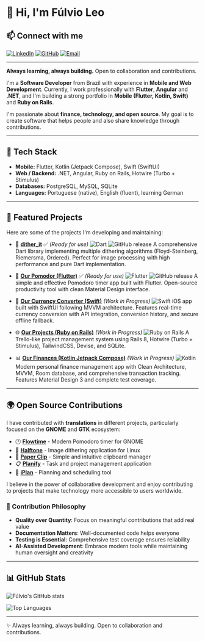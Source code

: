 # 👋 Hi, I'm Fúlvio Leo

## 📫 Connect with me
[![LinkedIn](https://img.shields.io/badge/LinkedIn-0077B5?style=for-the-badge&logo=linkedin&logoColor=white)](https://www.linkedin.com/in/fúlvio-leo-5885491a6/)
[![GitHub](https://img.shields.io/badge/GitHub-100000?style=for-the-badge&logo=github&logoColor=white)](https://github.com/Penfore)
[![Email](https://img.shields.io/badge/Email-D14836?style=for-the-badge&logo=gmail&logoColor=white)](mailto:fulvioleo.dev@pm.me)

---

**Always learning, always building.** Open to collaboration and contributions.

I'm a **Software Developer** from Brazil with experience in **Mobile and Web Development**.
Currently, I work professionally with **Flutter**, **Angular** and **.NET**, and I'm building a strong portfolio in **Mobile (Flutter, Kotlin, Swift)** and **Ruby on Rails**.

I'm passionate about **finance, technology, and open source**.
My goal is to create software that helps people and also share knowledge through contributions.

---

## 🚀 Tech Stack
- **Mobile:** Flutter, Kotlin (Jetpack Compose), Swift (SwiftUI)
- **Web / Backend:** .NET, Angular, Ruby on Rails, Hotwire (Turbo + Stimulus)
- **Databases:** PostgreSQL, MySQL, SQLite
- **Languages:** Portuguese (native), English (fluent), learning German

---

## 📂 Featured Projects
Here are some of the projects I'm developing and maintaining:

- 🎨 [**dither_it**](https://github.com/Penfore/dither_it) ✅ *(Ready for use)*
  ![Dart](https://img.shields.io/badge/Dart-0175C2?style=flat&logo=dart&logoColor=white)
  ![GitHub release](https://img.shields.io/github/v/release/Penfore/dither_it?style=flat)
  A comprehensive Dart library implementing multiple dithering algorithms (Floyd-Steinberg, Riemersma, Ordered). Perfect for image processing with high performance and pure Dart implementation.

- 📱 [**Our Pomodor (Flutter)**](https://github.com/Penfore/our-pomodoro) ✅ *(Ready for use)*
  ![Flutter](https://img.shields.io/badge/Flutter-02569B?style=flat&logo=flutter&logoColor=white)
  ![GitHub release](https://img.shields.io/github/v/release/Penfore/our-pomodoro?style=flat)
  A simple and effective Pomodoro timer app built with Flutter. Open-source productivity tool with clean Material Design interface.

- 📱 [**Our Currency Converter (Swift)**](https://github.com/Penfore/our-currency-converter) *(Work in Progress)*
  ![Swift](https://img.shields.io/badge/Swift-FA7343?style=flat&logo=swift&logoColor=white)
  iOS app built with SwiftUI following MVVM architecture. Features real-time currency conversion with API integration, conversion history, and secure offline fallback.

- 🌐 [**Our Projects (Ruby on Rails)**](https://github.com/Penfore/our-projects) *(Work in Progress)*
  ![Ruby on Rails](https://img.shields.io/badge/Ruby_on_Rails-CC0000?style=flat&logo=ruby-on-rails&logoColor=white)
  A Trello-like project management system using Rails 8, Hotwire (Turbo + Stimulus), TailwindCSS, Devise, and SQLite.

- 📊 [**Our Finances (Kotlin Jetpack Compose)**](https://github.com/Penfore/our-finances) *(Work in Progress)*
  ![Kotlin](https://img.shields.io/badge/Kotlin-0095D5?style=flat&logo=kotlin&logoColor=white)
  Modern personal finance management app with Clean Architecture, MVVM, Room database, and comprehensive transaction tracking. Features Material Design 3 and complete test coverage.

---

## 🌍 Open Source Contributions
I have contributed with **translations** in different projects, particularly focused on the **GNOME** and **GTK** ecosystem:

- 🕐 [**Flowtime**](https://github.com/Penfore/Flowtime) - Modern Pomodoro timer for GNOME
- 🎨 [**Halftone**](https://github.com/Penfore/Halftone) - Image dithering application for Linux
- 📎 [**Paper Clip**](https://github.com/Penfore/Paper-Clip) - Simple and intuitive clipboard manager
- 📋 [**Planify**](https://github.com/Penfore/planify) - Task and project management application
- 📅 [**iPlan**](https://github.com/Penfore/iplan) - Planning and scheduling tool

I believe in the power of collaborative development and enjoy contributing to projects that make technology more accessible to users worldwide.

### 🎯 Contribution Philosophy
- **Quality over Quantity**: Focus on meaningful contributions that add real value
- **Documentation Matters**: Well-documented code helps everyone
- **Testing is Essential**: Comprehensive test coverage ensures reliability
- **AI-Assisted Development**: Embrace modern tools while maintaining human oversight and creativity

---

## 📊 GitHub Stats

![Fúlvio's GitHub stats](https://github-readme-stats.vercel.app/api?username=Penfore&show_icons=true&theme=default&hide_border=true&count_private=true)

![Top Languages](https://github-readme-stats.vercel.app/api/top-langs/?username=Penfore&layout=compact&theme=default&hide_border=true)

---

✨ Always learning, always building. Open to collaboration and contributions.
